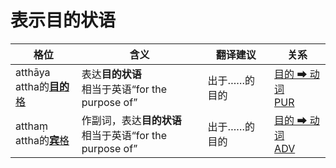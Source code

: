 # 表示目的状语

|格位|含义|翻译建议|关系|
|-|-|-|-|
|atthāya<br>attha的[**目的**格](https://assets-hk.wikipali.org/pali-handbook/zh-Hans/declension/dat.html)|表达**目的状语**<br>相当于英语“for the purpose of”|出于……的目的|[目的 ➡ 动词<br>PUR]()|
|atthaṃ<br>attha的[**宾**格](https://assets-hk.wikipali.org/pali-handbook/zh-Hans/declension/acc.html)|作副词，表达**目的状语**<br>相当于英语“for the purpose of”|出于……的目的|[目的 ➡ 动词<br>ADV]()|
